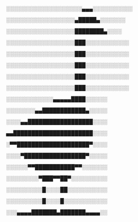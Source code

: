 ░░░░░░░░░░░░░░░░░░░░░▄▄▄░░░░░░░░░░░

░░░░░░░░░░░░░░░░░░░▄█████▄░░░░░░░

░░░░░░░░░░░░░░░░░░░████████▄░░░░

░░░░░░░░░░░░░░░░░░░███░░░░░░░░░░░░

░░░░░░░░░░░░░░░░░░░███░░░░░░░░░░░░

░░░░░░░░░░░░░░░░░░░███░░░░░░░░░░░░

░░░░░░░░░░░░░░░░░░░███░░░░░░░░░░░░

░░░░░░░░░░░░░░░░░░░███░░░░░░░░░░░░

░░░░░░░░░░░░░▄▄▄▄▄████░░░░░░

░░░░░░░░▄▄████████████▄░░░░░

░░░░▄▄██████████████████░░░░

▄▄██████████████████████░░░░

░▀▀████████████████████▀░░░░

░░░░▀█████████████████▀░░░░░

░░░░░░▀▀███████████▀▀░░░░░░░

░░░░░░░░░▀███▀▀██▀░░░░░░░░░░

░░░░░░░░░░█░░░░██░░░░░░░░░░░

░░░░░░░░░░█░░░░█░░░░░░░░░░░░

░░░▄▄▄▄███████▄███████▄▄▄▄░░
